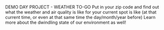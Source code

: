 DEMO DAY PROJECT - WEATHER TO-GO
Put in your zip code and find out what the weather and air quality is like for your current spot is like (at that current time, or even at that same time the day/month/year before)
Learn more about the dwindling state of our environment as well!
